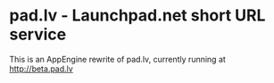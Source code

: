 pad.lv - Launchpad.net short URL service
========================================

This is an AppEngine rewrite of pad.lv, currently running at 
http://beta.pad.lv
